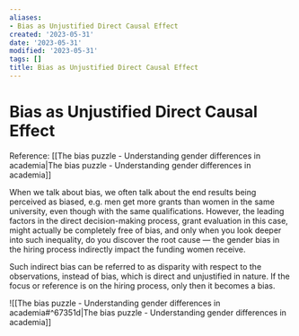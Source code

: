 ```yaml
---
aliases:
- Bias as Unjustified Direct Causal Effect
created: '2023-05-31'
date: '2023-05-31'
modified: '2023-05-31'
tags: []
title: Bias as Unjustified Direct Causal Effect
---
```


# Bias as Unjustified Direct Causal Effect

Reference: [[The bias puzzle - Understanding gender differences in academia|The bias puzzle - Understanding gender differences in academia]]

When we talk about bias, we often talk about the end results being perceived as biased, e.g. men get more grants than women in the same university, even though with the same qualifications. However, the leading factors in the direct decision-making process, grant evaluation in this case, might actually be completely free of bias, and only when you look deeper into such inequality, do you discover the root cause — the gender bias in the hiring process indirectly impact the funding women receive.

Such indirect bias can be referred to as disparity with respect to the observations, instead of bias, which is direct and unjustified in nature. If the focus or reference is on the hiring process, only then it becomes a bias.

![[The bias puzzle - Understanding gender differences in academia#^67351d|The bias puzzle - Understanding gender differences in academia]]